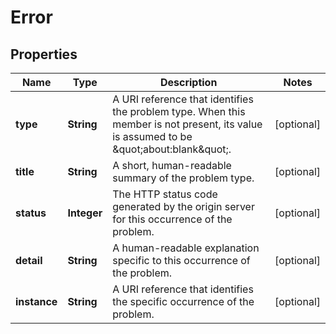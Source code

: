 

# Error


## Properties

| Name | Type | Description | Notes |
|------------ | ------------- | ------------- | -------------|
|**type** | **String** | A URI reference that identifies the problem type. When this member is not present, its value is assumed to be \&quot;about:blank\&quot;. |  [optional] |
|**title** | **String** | A short, human-readable summary of the problem type. |  [optional] |
|**status** | **Integer** | The HTTP status code generated by the origin server for this occurrence of the problem. |  [optional] |
|**detail** | **String** | A human-readable explanation specific to this occurrence of the problem. |  [optional] |
|**instance** | **String** | A URI reference that identifies the specific occurrence of the problem. |  [optional] |



